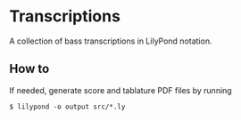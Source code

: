 # Transcriptions

A collection of bass transcriptions in LilyPond notation.

## How to

If needed, generate score and tablature PDF files by running
```
$ lilypond -o output src/*.ly
```
